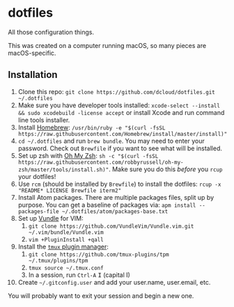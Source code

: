 # dotfiles

All those configuration things.

This was created on a computer running macOS, so many pieces are macOS-specific.

## Installation

1. Clone this repo: `git clone https://github.com/dcloud/dotfiles.git ~/.dotfiles`
2. Make sure you have developer tools installed: `xcode-select --install && sudo xcodebuild -license accept` or install Xcode and run command line tools installer.
3. Install [Homebrew](https://brew.sh): `/usr/bin/ruby -e "$(curl -fsSL https://raw.githubusercontent.com/Homebrew/install/master/install)"`
4. `cd ~/.dotfiles` and run `brew bundle`. You may need to enter your password. Check out `Brewfile` if you want to see what will be installed.
5. Set up zsh with [Oh My Zsh](https://github.com/robbyrussell/oh-my-zsh): `sh -c "$(curl -fsSL https://raw.githubusercontent.com/robbyrussell/oh-my-zsh/master/tools/install.sh)"`. Make sure you do this *before* you `rcup` your dotfiles!
6. Use `rcm` (should be installed by `Brewfile`) to install the dotfiles: `rcup -x "README* LICENSE Brewfile iterm2"`
7. Install Atom packages. There are multiple packages files, split up by purpose. You can get a baseline of packages via: `apm install --packages-file ~/.dotfiles/atom/packages-base.txt`
8. Set up [Vundle](https://github.com/VundleVim/Vundle.vim) for VIM:
    1. `git clone https://github.com/VundleVim/Vundle.vim.git ~/.vim/bundle/Vundle.vim`
    2. `vim +PluginInstall +qall`
9. Install the [`tmux` plugin manager](https://github.com/tmux-plugins/tpm):
    1. `git clone https://github.com/tmux-plugins/tpm ~/.tmux/plugins/tpm`
    2. `tmux source ~/.tmux.conf`
    3. In a session, run `Ctrl-A` <kbd>I</kbd> (capital I)
10. Create `~/.gitconfig.user` and add your user.name, user.email, etc.

You will probably want to exit your session and begin a new one.
